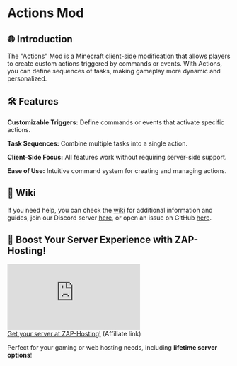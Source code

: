 # Actions Mod

## 🌐 Introduction

The "Actions" Mod is a Minecraft client-side modification that allows players to create custom actions triggered by commands or events. With Actions, you can define sequences of tasks, making gameplay more dynamic and personalized.

## 🛠️ Features

**Customizable Triggers:** Define commands or events that activate specific actions.

**Task Sequences:** Combine multiple tasks into a single action.

**Client-Side Focus:** All features work without requiring server-side support.

**Ease of Use:** Intuitive command system for creating and managing actions.

## 📖 Wiki

If you need help, you can check the [wiki](https://github.com/HenriTom/Actions/wiki) for additional information and guides, join our Discord server [here](https://discord.gg/XdHBJKTvxJ), or open an issue on GitHub [here](https://github.com/HenriTom/Actions/issues/new/choose).

## 🚀 Boost Your Server Experience with ZAP-Hosting!

![ZAP-Hosting Gameserver and Webhosting](https://zap-hosting.com/interface/download/images.php?type=affiliate&id=410061)  
[Get your server at ZAP-Hosting!](https://zap-hosting.com/HenriT) (Affiliate link)

Perfect for your gaming or web hosting needs, including **lifetime server options**! 
